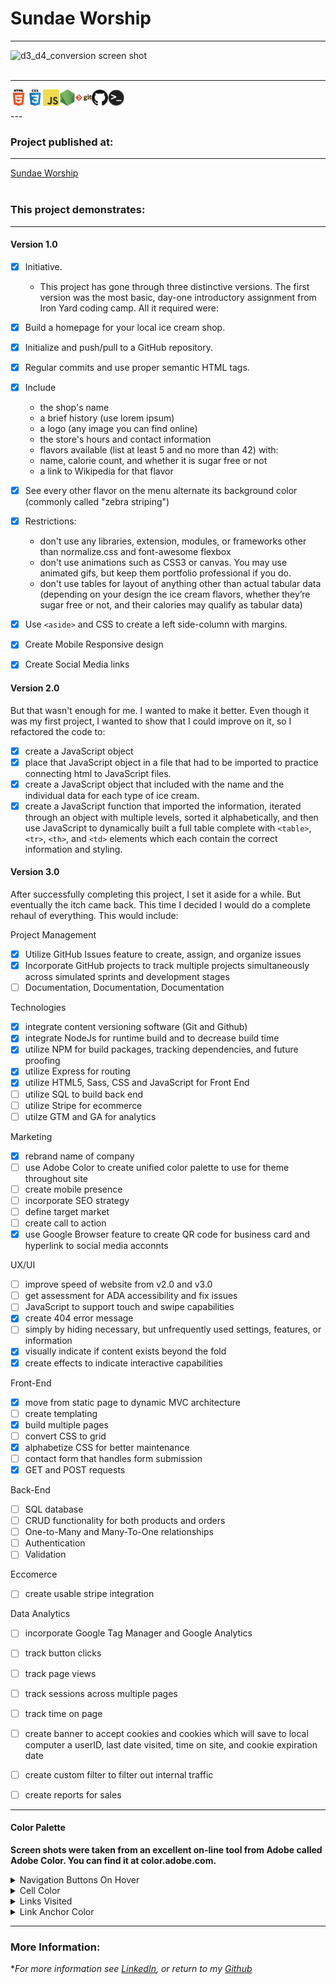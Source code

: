 # Sundae Worship
---

![d3_d4_conversion screen shot](https://cloud.githubusercontent.com/assets/11747875/20286878/3dfed1d8-aa86-11e6-99dd-981ea0a6db9f.png)
<br/>
<br/>

---

<img align="left" alt="HTML5" width="26px" src="https://raw.githubusercontent.com/github/explore/80688e429a7d4ef2fca1e82350fe8e3517d3494d/topics/html/html.png" />
<img align="left" alt="CSS3" width="26px" src="https://raw.githubusercontent.com/github/explore/80688e429a7d4ef2fca1e82350fe8e3517d3494d/topics/css/css.png" />
<img align="left" alt="JavaScript" width="26px" src="https://raw.githubusercontent.com/github/explore/80688e429a7d4ef2fca1e82350fe8e3517d3494d/topics/javascript/javascript.png" />
<img align="left" alt="Node.js" width="26px" src="https://raw.githubusercontent.com/github/explore/80688e429a7d4ef2fca1e82350fe8e3517d3494d/topics/nodejs/nodejs.png" />
<img align="left" alt="Git" width="26px" src="https://raw.githubusercontent.com/github/explore/80688e429a7d4ef2fca1e82350fe8e3517d3494d/topics/git/git.png" />
<img align="left" alt="GitHub" width="26px" src="https://raw.githubusercontent.com/github/explore/78df643247d429f6cc873026c0622819ad797942/topics/github/github.png" />
<img align="left" alt="Terminal" width="26px" src="https://raw.githubusercontent.com/github/explore/80688e429a7d4ef2fca1e82350fe8e3517d3494d/topics/terminal/terminal.png" />
<br/>
<br/>
---

### Project published at: 
---

[Sundae Worship](https://trrapp12.github.io/Sundae-Worship/)
<br/>
<br/>

### This project demonstrates:
---
#### Version 1.0
- [x] Initiative.  
  * This project has gone through three distinctive versions.  The first version was the most basic, day-one introductory assignment from Iron Yard coding camp. All it required were: 
  
- [x] Build a homepage for your local ice cream shop. 
- [x] Initialize and push/pull to a GitHub repository.
- [x] Regular commits and use proper semantic HTML tags.
- [x] Include 
  * the shop's name
  * a brief history (use lorem ipsum)
  * a logo (any image you can find online)
  * the store's hours and contact information
  * flavors available (list at least 5 and no more than 42) with:
  * name, calorie count, and whether it is sugar free or not
  * a link to Wikipedia for that flavor
- [x] See every other flavor on the menu alternate its background color (commonly called "zebra striping")
- [x] Restrictions:
  * don't use any libraries, extension, modules, or frameworks other than normalize.css and font-awesome flexbox
  * don't use animations such as CSS3 or canvas.  You may use animated gifs, but keep them portfolio professional if you do.
  * don't use tables for layout of anything other than actual tabular data (depending on your design the ice cream flavors, whether they’re sugar free or not, and their calories may qualify as tabular data)
- [x] Use ```<aside>``` and CSS to create a left side-column with margins.
- [x] Create Mobile Responsive design
- [x] Create Social Media links

#### Version 2.0

But that wasn't enough for me.  I wanted to make it better.  Even though it was my first project, I wanted to show that I could improve on it, so I refactored the code to:

 - [x] create a JavaScript object 
 - [x] place that JavaScript object in a file that had to be imported to practice connecting html to JavaScript files.  
 - [x] create a JavaScript object that included with the name and the individual data for each type of ice cream.
 - [x] create a JavaScript function that imported the information, iterated through an object with multiple levels, sorted it alphabetically, and then use JavaScript to dynamically built a full table complete with `<table>`, `<tr>`, `<th>`, and `<td>` elements which each contain the correct information and styling.
 
#### Version 3.0

After successfully completing this project, I set it aside for a while.  But eventually the itch came back.  This time I decided I would do a complete rehaul of everything.  This would include: 

Project Management

- [x] Utilize GitHub Issues feature to create, assign, and organize issues
- [x] Incorporate GitHub projects to track multiple projects simultaneously across simulated sprints and development stages
- [ ] Documentation, Documentation, Documentation

Technologies
- [x] integrate content versioning software (Git and Github)
- [x] integrate NodeJs for runtime build and to decrease build time
- [x] utilize NPM for build packages, tracking dependencies, and future proofing 
- [x] utilize Express for routing
- [x] utilize HTML5, Sass, CSS and JavaScript for Front End
- [ ] utilize SQL to build back end
- [ ] utilize Stripe for ecommerce
- [ ] utilze GTM and GA for analytics

Marketing
- [x] rebrand name of company
- [ ] use Adobe Color to create unified color palette to use for theme throughout site
- [ ] create mobile presence
- [ ] incorporate SEO strategy
- [ ] define target market
- [ ] create call to action
- [x] use Google Browser feature to create QR code for business card and hyperlink to social media acconnts

UX/UI
- [ ] improve speed of website from v2.0 and v3.0
- [ ] get assessment for ADA accessibility and fix issues
- [ ] JavaScript to support touch and swipe capabilities
- [x] create 404 error message
- [ ] simply by hiding necessary, but unfrequently used settings, features, or information
- [x] visually indicate if content exists beyond the fold
- [x] create effects to indicate interactive capabilities

Front-End
- [x] move from static page to dynamic MVC architecture
- [ ] create templating 
- [x] build multiple pages
- [ ] convert CSS to grid
- [x] alphabetize CSS for better maintenance
- [ ] contact form that handles form submission 
- [x] GET and POST requests

Back-End
- [ ] SQL database
- [ ] CRUD functionality for both products and orders
- [ ] One-to-Many and Many-To-One relationships
- [ ] Authentication
- [ ] Validation

Eccomerce
- [ ] create usable stripe integration

Data Analytics

- [ ] incorporate Google Tag Manager and Google Analytics
- [ ] track button clicks
- [ ] track page views
- [ ] track sessions across multiple pages
- [ ] track time on page
- [ ] create banner to accept cookies and cookies which will save to local computer a userID, last date visited, time on site, and cookie expiration date
- [ ] create custom filter to filter out internal traffic
- [ ] create reports for sales 


---

#### Color Palette

**Screen shots were taken from an excellent on-line tool from Adobe called Adobe Color.  You can find it at color.adobe.com.**

<details>
 <summary>Navigation Buttons On Hover</summary>
 
  ![Link Hover Color Scheme #937SEB](https://user-images.githubusercontent.com/11747875/108900808-50443d80-75d7-11eb-9a24-e99682883100.PNG)
  
</details>

<details>
 <summary>Cell Color</summary>
 
 ![Cell Color Scheme #ccc](https://user-images.githubusercontent.com/11747875/108901111-b204a780-75d7-11eb-8656-40439c8dd34d.PNG)
 
</details>

<details>
 <summary>Links Visited</summary>
 
 ![Link Visited Color Scheme #0000EE](https://user-images.githubusercontent.com/11747875/108901040-96999c80-75d7-11eb-897d-6807b71d8d31.PNG)
 
</details>

<details>
 <summary>Link Anchor Color</summary>
 
 ![Link Anchor Color Scheme #0000EE](https://user-images.githubusercontent.com/11747875/108901218-d5c7ed80-75d7-11eb-9ea2-98548a4602a4.PNG)
 
</details>



---
### More Information: 
\**For more information see [LinkedIn](https://www.linkedin.com/in/trevor-rapp-042a1037), or return to my [Github](https://github.com/trrapp12)*
